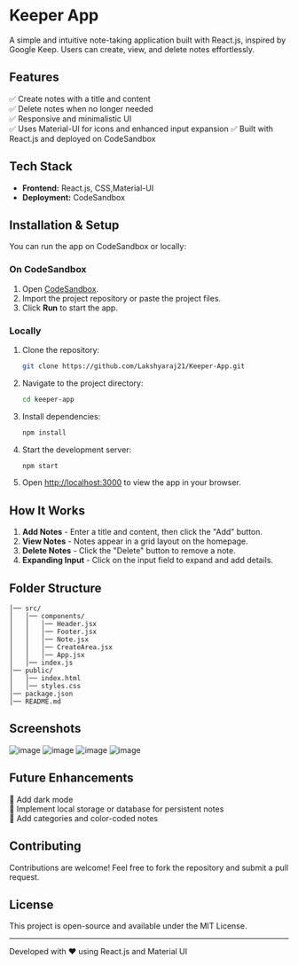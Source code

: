 # Keeper App

A simple and intuitive note-taking application built with React.js, inspired by Google Keep. Users can create, view, and delete notes effortlessly.

## Features

✅ Create notes with a title and content  
✅ Delete notes when no longer needed  
✅ Responsive and minimalistic UI  
✅ Uses Material-UI for icons and enhanced input expansion
✅ Built with React.js and deployed on CodeSandbox  

## Tech Stack

- **Frontend:** React.js, CSS,Material-UI
- **Deployment:** CodeSandbox

## Installation & Setup

You can run the app on CodeSandbox or locally:

### On CodeSandbox
1. Open [CodeSandbox](https://codesandbox.io/).
2. Import the project repository or paste the project files.
3. Click **Run** to start the app.
   

### Locally
1. Clone the repository:
   ```sh
   git clone https://github.com/Lakshyaraj21/Keeper-App.git
   ```
2. Navigate to the project directory:
   ```sh
   cd keeper-app
   ```
3. Install dependencies:
   ```sh
   npm install
   ```
4. Start the development server:
   ```sh
   npm start
   ```
5. Open [http://localhost:3000](http://localhost:3000) to view the app in your browser.

## How It Works

1. **Add Notes** - Enter a title and content, then click the "Add" button.
2. **View Notes** - Notes appear in a grid layout on the homepage.
3. **Delete Notes** - Click the "Delete" button to remove a note.
4. **Expanding Input** - Click on the input field to expand and add details.

## Folder Structure
```
│── src/
│   │── components/
│   │   │── Header.jsx
│   │   │── Footer.jsx
│   │   │── Note.jsx
│   │   │── CreateArea.jsx
│   │   │── App.jsx
│   │── index.js
│── public/
│   │── index.html
│   │── styles.css
│── package.json
│── README.md
```

## Screenshots
![image](https://github.com/user-attachments/assets/250f3db7-6047-48fc-8ed0-007d4f36cd7d)
![image](https://github.com/user-attachments/assets/0b208f8c-aeaf-49fb-a84c-8faaeca8ebd3)
![image](https://github.com/user-attachments/assets/3864e03f-00cc-4b8b-b59c-ff0d46d1908f)
![image](https://github.com/user-attachments/assets/7a62c4b8-ce80-4c47-873f-e1989ab64563)





## Future Enhancements
🚀 Add dark mode  
🚀 Implement local storage or database for persistent notes  
🚀 Add categories and color-coded notes  

## Contributing
Contributions are welcome! Feel free to fork the repository and submit a pull request.

## License
This project is open-source and available under the MIT License.

---
Developed with ❤️ using React.js and Material UI

